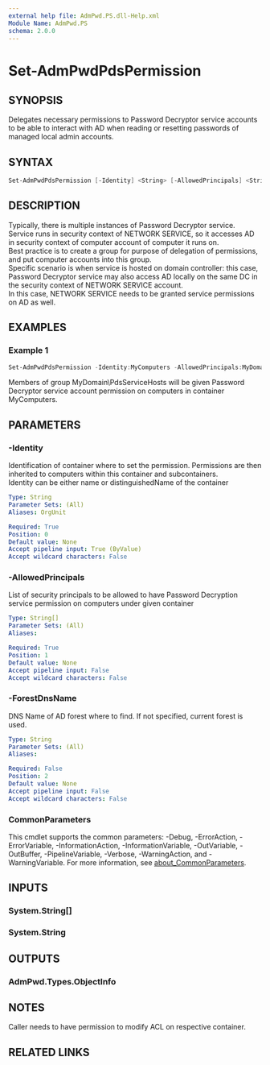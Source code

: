 ```yaml
---
external help file: AdmPwd.PS.dll-Help.xml
Module Name: AdmPwd.PS
schema: 2.0.0
---
```


# Set-AdmPwdPdsPermission

## SYNOPSIS
Delegates necessary permissions to Password Decryptor service accounts to be able to interact with AD when reading or resetting passwords of managed local admin accounts.

## SYNTAX

```powershell
Set-AdmPwdPdsPermission [-Identity] <String> [-AllowedPrincipals] <String[]> [[-ForestDnsName] <String>] [<CommonParameters>]
```

## DESCRIPTION
Typically, there is multiple instances of Password Decryptor service.  
Service runs in security context of NETWORK SERVICE, so it accesses AD in security context of computer account of computer it runs on.  
Best practice is to create a group for purpose of delegation of permissions, and put computer accounts into this group.  
Specific scenario is when service is hosted on domain controller:  this case, Password Decryptor service may also access AD locally on the same DC in the security context of NETWORK SERVICE account.  
In this case, NETWORK SERVICE needs to be granted service permissions on AD as well.

## EXAMPLES

### Example 1
```powershell
Set-AdmPwdPdsPermission -Identity:MyComputers -AllowedPrincipals:MyDomain\PdsServiceHosts
```

Members of group MyDomain\PdsServiceHosts will be given Password Decryptor service account permission on computers in container MyComputers.

## PARAMETERS

### -Identity
Identification of container where to set the permission.
Permissions are then inherited to computers within this container and subcontainers.  
Identity can be either name or distinguishedName of the container

```yaml
Type: String
Parameter Sets: (All)
Aliases: OrgUnit

Required: True
Position: 0
Default value: None
Accept pipeline input: True (ByValue)
Accept wildcard characters: False
```

### -AllowedPrincipals
List of security principals to be allowed to have Password Decryption service permission on computers under given container

```yaml
Type: String[]
Parameter Sets: (All)
Aliases:

Required: True
Position: 1
Default value: None
Accept pipeline input: False
Accept wildcard characters: False
```

### -ForestDnsName
DNS Name of AD forest where to find.
If not specified, current forest is used.

```yaml
Type: String
Parameter Sets: (All)
Aliases:

Required: False
Position: 2
Default value: None
Accept pipeline input: False
Accept wildcard characters: False
```

### CommonParameters
This cmdlet supports the common parameters: -Debug, -ErrorAction, -ErrorVariable, -InformationAction, -InformationVariable, -OutVariable, -OutBuffer, -PipelineVariable, -Verbose, -WarningAction, and -WarningVariable. For more information, see [about_CommonParameters](http://go.microsoft.com/fwlink/?LinkID=113216).

## INPUTS

### System.String[]
### System.String
## OUTPUTS

### AdmPwd.Types.ObjectInfo
## NOTES
Caller needs to have permission to modify ACL on respective container.

## RELATED LINKS
